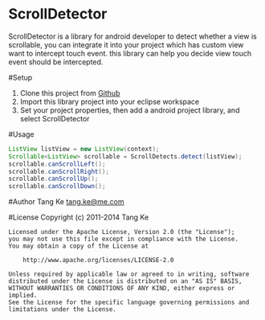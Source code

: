 ScrollDetector
=============
ScrollDetector is a library for android developer to detect whether a view is scrollable, you can integrate it into your project which has custom view want to intercept touch event. this library can help you decide view touch event should be intercepted.

#Setup
1. Clone this project from [Github][1]
2. Import this library project into your eclipse workspace
3. Set your project properties, then add a android project library, and select ScrollDetector

#Usage
```java
ListView listView = new ListView(context);
Scrollable<ListView> scrollable = ScrollDetects.detect(listView);
scrollable.canScrollLeft();
scrollable.canScrollRight();
scrollable.canScrollUp();
scrollable.canScrollDown();
```

#Author
Tang Ke
tang.ke@me.com

#License
    Copyright (c) 2011-2014 Tang Ke

    Licensed under the Apache License, Version 2.0 (the "License");
    you may not use this file except in compliance with the License.
    You may obtain a copy of the License at

        http://www.apache.org/licenses/LICENSE-2.0

    Unless required by applicable law or agreed to in writing, software
    distributed under the License is distributed on an "AS IS" BASIS,
    WITHOUT WARRANTIES OR CONDITIONS OF ANY KIND, either express or implied.
    See the License for the specific language governing permissions and
    limitations under the License.

[1]: http://www.github.com/TangKe/ScrollDetector.git
